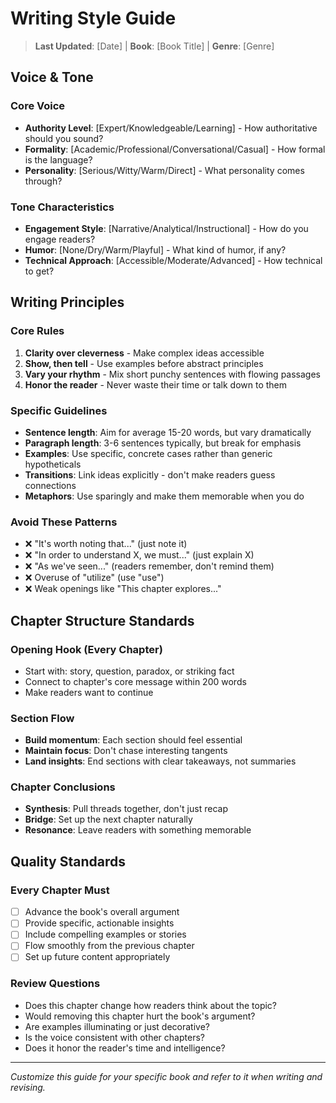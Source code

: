 # Writing Style Guide

> **Last Updated**: [Date] | **Book**: [Book Title] | **Genre**: [Genre]

## Voice & Tone

### Core Voice
- **Authority Level**: [Expert/Knowledgeable/Learning] - How authoritative should you sound?
- **Formality**: [Academic/Professional/Conversational/Casual] - How formal is the language?
- **Personality**: [Serious/Witty/Warm/Direct] - What personality comes through?

### Tone Characteristics  
- **Engagement Style**: [Narrative/Analytical/Instructional] - How do you engage readers?
- **Humor**: [None/Dry/Warm/Playful] - What kind of humor, if any?
- **Technical Approach**: [Accessible/Moderate/Advanced] - How technical to get?

## Writing Principles

### Core Rules
1. **Clarity over cleverness** - Make complex ideas accessible
2. **Show, then tell** - Use examples before abstract principles  
3. **Vary your rhythm** - Mix short punchy sentences with flowing passages
4. **Honor the reader** - Never waste their time or talk down to them

### Specific Guidelines
- **Sentence length**: Aim for average 15-20 words, but vary dramatically
- **Paragraph length**: 3-6 sentences typically, but break for emphasis
- **Examples**: Use specific, concrete cases rather than generic hypotheticals
- **Transitions**: Link ideas explicitly - don't make readers guess connections
- **Metaphors**: Use sparingly and make them memorable when you do

### Avoid These Patterns
- ❌ "It's worth noting that..." (just note it)
- ❌ "In order to understand X, we must..." (just explain X)
- ❌ "As we've seen..." (readers remember, don't remind them)
- ❌ Overuse of "utilize" (use "use")
- ❌ Weak openings like "This chapter explores..."

## Chapter Structure Standards

### Opening Hook (Every Chapter)
- Start with: story, question, paradox, or striking fact
- Connect to chapter's core message within 200 words
- Make readers want to continue

### Section Flow
- **Build momentum**: Each section should feel essential
- **Maintain focus**: Don't chase interesting tangents  
- **Land insights**: End sections with clear takeaways, not summaries

### Chapter Conclusions
- **Synthesis**: Pull threads together, don't just recap
- **Bridge**: Set up the next chapter naturally
- **Resonance**: Leave readers with something memorable

## Quality Standards

### Every Chapter Must
- [ ] Advance the book's overall argument
- [ ] Provide specific, actionable insights
- [ ] Include compelling examples or stories
- [ ] Flow smoothly from the previous chapter
- [ ] Set up future content appropriately

### Review Questions
- Does this chapter change how readers think about the topic?
- Would removing this chapter hurt the book's argument?
- Are examples illuminating or just decorative?
- Is the voice consistent with other chapters?
- Does it honor the reader's time and intelligence?

---

*Customize this guide for your specific book and refer to it when writing and revising.*
